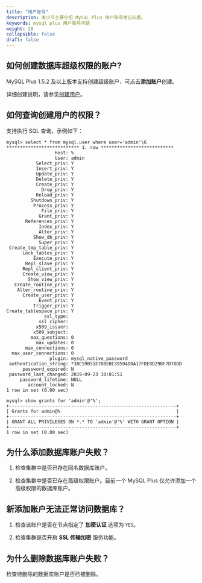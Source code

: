 ```yaml
---
title: "用户账号"
description: 本小节主要介绍 MySQL Plus 用户账号常见问题。 
keywords: mysql plus 用户账号问题
weight: 20
collapsible: false
draft: false
---
```


## 如何创建数据库超级权限的账户?

MySQL Plus 1.5.2 及以上版本支持创建超级账户，可点击**添加账户**创建。

详细创建说明，请参见[创建用户](../../manual/mgt_account/creat_account)。

## 如何查询创建用户的权限？

支持执行 SQL 查询，示例如下：

```shell
mysql> select * from mysql.user where user='admin'\G
*************************** 1. row ***************************
                  Host: %
                  User: admin
           Select_priv: Y
           Insert_priv: Y
           Update_priv: Y
           Delete_priv: Y
           Create_priv: Y
             Drop_priv: Y
           Reload_priv: Y
         Shutdown_priv: Y
          Process_priv: Y
             File_priv: Y
            Grant_priv: Y
       References_priv: Y
            Index_priv: Y
            Alter_priv: Y
          Show_db_priv: Y
            Super_priv: Y
 Create_tmp_table_priv: Y
      Lock_tables_priv: Y
          Execute_priv: Y
       Repl_slave_priv: Y
      Repl_client_priv: Y
      Create_view_priv: Y
        Show_view_priv: Y
   Create_routine_priv: Y
    Alter_routine_priv: Y
      Create_user_priv: Y
            Event_priv: Y
          Trigger_priv: Y
Create_tablespace_priv: Y
              ssl_type: 
            ssl_cipher: 
           x509_issuer: 
          x509_subject: 
         max_questions: 0
           max_updates: 0
       max_connections: 0
  max_user_connections: 0
                plugin: mysql_native_password
 authentication_string: *38C59B51E78BEBC39594D0A17FDE8D29BF7D78DD
      password_expired: N
 password_last_changed: 2019-09-23 10:01:51
     password_lifetime: NULL
        account_locked: N
1 row in set (0.00 sec)

mysql> show grants for 'admin'@'%';
+--------------------------------------------------------------+
| Grants for admin@%                                           |
+--------------------------------------------------------------+
| GRANT ALL PRIVILEGES ON *.* TO 'admin'@'%' WITH GRANT OPTION |
+--------------------------------------------------------------+
1 row in set (0.00 sec)
```

## 为什么添加数据库账户失败？

1. 检查集群中是否已存在同名数据库账户。

2. 检查集群中是否已存在高级权限账户。目前一个 MySQL Plus 仅允许添加一个高级权限的数据库账户。

## 新添加账户无法正常访问数据库？

1. 检查该账户是否在节点指定了 **加密认证** 选项为 `YES`。

2. 检查集群是否开启 **SSL 传输加密** 服务功能。

## 为什么删除数据库账户失败？

检查待删除的数据库账户是否已被删除。
